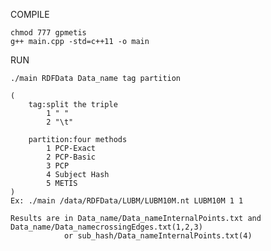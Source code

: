 COMPILE
	
	chmod 777 gpmetis
	g++ main.cpp -std=c++11 -o main

RUN
	
	./main RDFData Data_name tag partition
	
	(
		tag:split the triple
			1 " "
			2 "\t"

		partition:four methods
			1 PCP-Exact
			2 PCP-Basic
			3 PCP
			4 Subject Hash
			5 METIS
	)
	Ex:	./main /data/RDFData/LUBM/LUBM10M.nt LUBM10M 1 1

	Results are in Data_name/Data_nameInternalPoints.txt and Data_name/Data_namecrossingEdges.txt(1,2,3)
				or sub_hash/Data_nameInternalPoints.txt(4)
	
